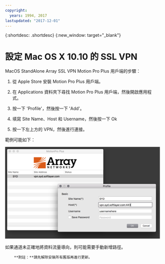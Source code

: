 ```yaml
---
copyright:
  years: 1994, 2017
lastupdated: "2017-12-01"
---
```


{:shortdesc: .shortdesc}
{:new_window: target="_blank"}

# 設定 Mac OS X 10.10 的 SSL VPN

MacOS StandAlone Array SSL VPN Motion Pro Plus 用戶端的步驟：

1. 從 Apple Store 安裝 Motion Pro Plus 用戶端。

2. 在 Applications 資料夾下尋找 Motion Pro Plus 用戶端，然後開啟應用程式。

3. 按一下 'Profile'，然後按一下 'Add'。

4. 填寫 Site Name、Host 和 Username，然後按一下 Ok

5. 按一下左上方的 VPN，然後進行連接。

範例可能如下：

![MacOS StandAlone Array SSL VPN](images/snip20170425_1.png)

如果通道未正確地將資料流量導向，則可能需要手動新增路徑。

        **附註：**請先解除安裝所有舊版再進行更新。
